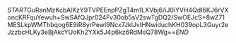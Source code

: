 $START$GuRanMzKcbAlKzY9TVPEEnpPZgT4m1LXVbj6/iJ0iYVH4QdI6KJ6rVXoncKRFquYewuh+SwSAfQJpr024Fv30ob5sV2swTgDQ2/SwOEJcS+8wZ71MESLkpWMThbqog6E9iR8yrPewI9Ncx7JklJvIHNwiduchKH039opL3Guyr2eJzzbcHLKy3eBjAkcYUoKh2YXk5J4p6kz6RdMsQ78Wg==$END$